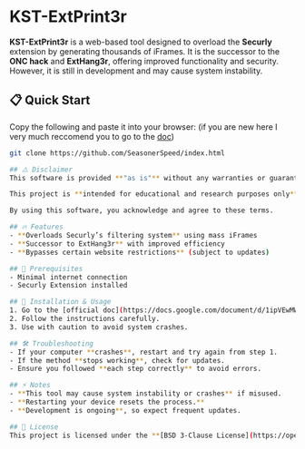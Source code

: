 # KST-ExtPrint3r  

**KST-ExtPrint3r** is a web-based tool designed to overload the **Securly** extension by generating thousands of iFrames. It is the successor to the **ONC hack** and **ExtHang3r**, offering improved functionality and security. However, it is still in development and may cause system instability.  

## 📋 Quick Start
Copy the following and paste it into your browser: (if you are new here I very much reccomend you to go to the [doc](https://docs.google.com/document/d/1ipVEwMWMlYIlroB21wu47xszCbj1pBZvbY36DERwTZw/edit?tab=t.0#heading=h.5pzggul5btg7))

```bash
git clone https://github.com/SeasonerSpeed/index.html

## ⚠️ Disclaimer  
This software is provided **"as is"** without any warranties or guarantees. The developers are **not responsible** for any damage, data loss, or legal consequences resulting from its use. **Use this tool at your own risk** and ensure compliance with all applicable laws, regulations, and institutional policies.  

This project is **intended for educational and research purposes only**. It should **not** be used for malicious purposes, hacking, or bypassing security restrictions in violation of any agreements or laws. Misuse of this tool may result in **disciplinary action, legal consequences, or loss of access to systems**.  

By using this software, you acknowledge and agree to these terms.  

## 🔥 Features  
- **Overloads Securly’s filtering system** using mass iFrames  
- **Successor to ExtHang3r** with improved efficiency  
- **Bypasses certain website restrictions** (subject to updates)  

## 🚀 Prerequisites  
- Minimal internet connection  
- Securly Extension installed  

## 📖 Installation & Usage  
1. Go to the [official doc](https://docs.google.com/document/d/1ipVEwMWMlYIlroB21wu47xszCbj1pBZvbY36DERwTZw/edit?tab=t.0#heading=h.5pzggul5btg7). Keep in mind you can only access this with permission.
2. Follow the instructions carefully.  
3. Use with caution to avoid system crashes.  

## 🛠 Troubleshooting  
- If your computer **crashes**, restart and try again from step 1.  
- If the method **stops working**, check for updates.  
- Ensure you followed **each step correctly** to avoid errors.  

## ⚡ Notes  
- **This tool may cause system instability or crashes** if misused.  
- **Restarting your device resets the process.**  
- **Development is ongoing**, so expect frequent updates.  

## 📜 License  
This project is licensed under the **[BSD 3-Clause License](https://opensource.org/licenses/BSD-3-Clause)**.


